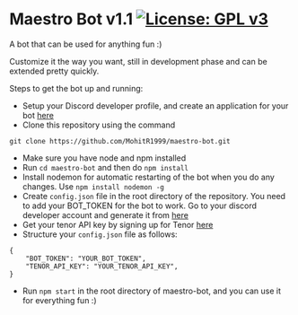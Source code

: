 # **Maestro Bot v1.1** [![License: GPL v3](https://img.shields.io/badge/License-GPLv3-blue.svg)](https://www.gnu.org/licenses/gpl-3.0)

A bot that can be used for anything fun :)

Customize it the way you want, still in development phase and can be extended pretty quickly.

Steps to get the bot up and running:

* Setup your Discord developer profile, and create an application for your bot [here](https://discordapp.com/developers/applications/)
* Clone this repository using the command 
```
git clone https://github.com/MohitR1999/maestro-bot.git
```
* Make sure you have node and npm installed
* Run ```cd maestro-bot``` and then do ```npm install```
* Install nodemon for automatic restarting of the bot when you do any changes. Use ```npm install nodemon -g```
* Create ```config.json``` file in the root directory of the repository. You need to add your BOT_TOKEN for the bot to work. Go to your discord developer account and generate it from [here](https://discord.com/developers/applications)
* Get your tenor API key by signing up for Tenor [here](https://tenor.com/api_terms)
* Structure your ```config.json``` file as follows:
```
{
    "BOT_TOKEN": "YOUR_BOT_TOKEN",
    "TENOR_API_KEY": "YOUR_TENOR_API_KEY",
}
```
* Run ```npm start``` in the root directory of maestro-bot, and you can use it for everything fun :)